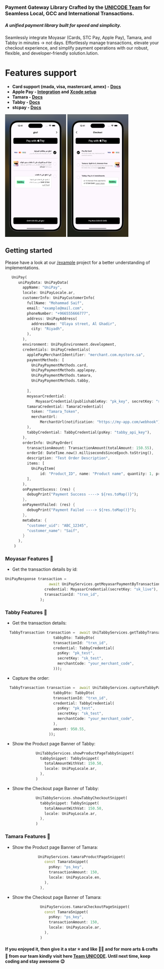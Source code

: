 ### Payment Gateway Library Crafted by the **[UNICODE Team](https://www.unicodesolutions.co/)** for Seamless Local, GCC and International Transactions.

##### A unified payment library built for speed and simplicity.

Seamlessly integrate Moyasar (Cards, STC Pay, Apple Pay), Tamara, and Tabby in minutes -> not days. Effortlessly manage transactions, elevate your checkout experience, and simplify payment operations with our robust, flexible, and developer-friendly solution.lution.

# **Features support**

- **Card support (mada, visa, mastercard, amex) - [Docs](https://moyasar.com/docs/api/#api-keys)**
- **Apple Pay - [Integration](https://help.moyasar.com/en/article/moyasar-dashboard-apple-pay-certificate-activation-9l6sd5/) and [Xcode setup](https://help.apple.com/xcode/mac/9.3/#/deva43983eb7?sub=dev44ce8ef13)**
- **Tamara - [Docs](https://docs.tamara.co/introduction/)**
- **Tabby - [Docs](https://api-docs.tabby.ai/)**
- **stcpay - [Docs](https://docs.moyasar.com/guides/stc-pay/basic-integration)**

<img src="https://raw.githubusercontent.com/UNICODE-Venture/uni_pay/main/assets/screenshots/sc_ar.png" width=200, height=400 alt="UniPay Arabic by Saif"> 
<img src="https://raw.githubusercontent.com/UNICODE-Venture/uni_pay/main/assets/screenshots/sc_en.png" width=200, height=400 alt="UniPay English by Saif">

## Getting started

Please have a look at our [/example](https://pub.dev/packages/uni_pay/example) project for a better understanding of implementations.

```dart
   UniPay(
      uniPayData: UniPayData(
        appName: "UniPay",
        locale: UniPayLocale.ar,
        customerInfo: UniPayCustomerInfo(
          fullName: "Mohammad Saif",
          email: "example@mail.com",
          phoneNumber: "+966555666777",
          address: UniPayAddress(
            addressName: "Olaya street, Al Ghadir",
            city: "Riyadh",
          ),
        ),
        environment: UniPayEnvironment.development,
        credentials: UniPayCredentials(
          applePayMerchantIdentifier: "merchant.com.mystore.sa",
          paymentMethods: [
            UniPayPaymentMethods.card,
            UniPayPaymentMethods.applepay,
            UniPayPaymentMethods.tamara,
            UniPayPaymentMethods.tabby,

          ],
          moyasarCredential:
              MoyasarCredential(publishableKey: "pk_key", secretKey: "sk_key"),
          tamaraCredential: TamaraCredential(
            token: "Tamara_Token",
            merchantUrl:
                MerchantUrl(notification: "https://my-app.com/webhook"),
          ),
          tabbyCredential: TabbyCredential(psKey: "tabby_api_key"),
        ),
        orderInfo: UniPayOrder(
          transactionAmount: TransactionAmount(totalAmount: 150.55),
          orderId: DateTime.now().millisecondsSinceEpoch.toString(),
          description: "Test Order Description",
          items: [
            UniPayItem(
                id: "Product_ID", name: "Product name", quantity: 1, price: 50)
          ],
        ),
        onPaymentSucess: (res) {
          debugPrint("Payment Success ----> ${res.toMap()}");
        },
        onPaymentFailed: (res) {
          debugPrint("Payment Failed ----> ${res.toMap()}");
        },
        metaData: {
          "customer_uid": "ABC_12345",
          "customer_name": "Saif",
        }
      ),
    )
```

### Moyasar Features 🚀

- Get the transaction details by id:

```dart
UniPayResponse transaction =
                    await UniPayServices.getMoyasarPaymentByTransactionId(
                  credential: MoyasarCredential(secretKey: "sk_live"),
                  transactionId: "trxn_id",
                );
```

### Tabby Features 🚀

- Get the transaction details:

```dart
  TabbyTransaction transaction =  await UniTabbyServices.getTabbyTransactionDetails(
                      tabbyDto: TabbyDto(
                      transactionId: "trxn_id",
                      credential: TabbyCredential(
                        psKey: "pk_test",
                        secretKey: "sk_test",
                        merchantCode: "your_merchant_code",
                      )));
```

- Capture the order:

```dart
  TabbyTransaction transaction =  await UniTabbyServices.captureTabbyPayment(
                      tabbyDto: TabbyDto(
                      transactionId: "trxn_id",
                      credential: TabbyCredential(
                        psKey: "pk_test",
                        secretKey: "sk_test",
                        merchantCode: "your_merchant_code",
                      ),
                      amount: 950.55,
                    ));
```

- Show the Product page Banner of Tabby:

```dart
              UniTabbyServices.showProductPageTabbySnippet(
                tabbySnippet: TabbySnippet(
                  totalAmountWithVat: 150.50,
                  locale: UniPayLocale.ar,
                ),
              )
```

- Show the Checkout page Banner of Tabby:

```dart
              UniTabbyServices.showTabbyCheckoutSnippet(
                tabbySnippet: TabbySnippet(
                  totalAmountWithVat: 150.50,
                  locale: UniPayLocale.ar,
                ),
              )
```

### Tamara Features 🚀

- Show the Product page Banner of Tamara:

```dart
               UniPayServices.tamaraProductPageSnippet(
                  const TamaraSnippet(
                    psKey: "ps_key",
                    transactionAmount: 150,
                    locale: UniPayLocale.en,
                  ),
                ),
```

- Show the Checkout page Banner of Tamara:

```dart
                UniPayServices.tamaraCheckoutPageSnippet(
                  const TamaraSnippet(
                    psKey: "ps_key",
                    transactionAmount: 150,
                    locale: UniPayLocale.ar,
                  ),
                )
```

#### If you enjoyed it, then give it a star ⭐️ and like 👍🏻 and for more arts & crafts 🎨 from our team kindly visit here [Team UNICODE](https://pub.dev/publishers/unicodesolutions.co/packages). Until next time, keep coding and stay awesome 😉
